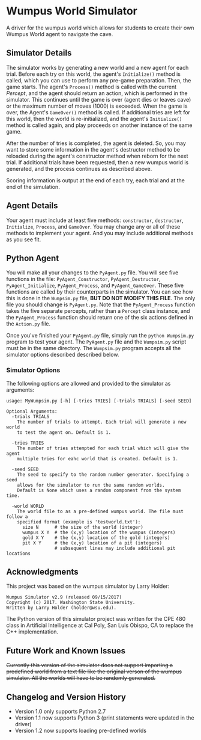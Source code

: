 # Wumpus World Simulator #
A driver for the wumpus world which allows for students to create their own Wumpus World agent to navigate the cave.

## Simulator Details ##
The simulator works by generating a new world and a new agent for each trial.
Before each try on this world, the agent's `Initialize()` method is called, which
you can use to perform any pre-game preparation. Then, the game starts.  The
agent's `Process()` method is called with the current *Percept*, and the agent
should return an action, which is performed in the simulator. This continues
until the game is over (agent dies or leaves cave) or the maximum number of
moves (1000) is exceeded. When the game is over, the Agent's `GameOver()` method
is called. If additional tries are left for this world, then the world is
re-initialized, and the agent's `Initialize()` method is called again, and play
proceeds on another instance of the same game.

After the number of tries is completed, the agent is deleted. So, you may want
to store some information in the agent's destructor method to be reloaded
during the agent's constructor method when reborn for the next trial. If
additional trials have been requested, then a new wumpus world is generated,
and the process continues as described above.

Scoring information is output at the end of each try, each trial and at the end
of the simulation.

## Agent Details ##
Your agent must include at least five methods: `constructor`, `destructor`,
`Initialize`, `Process`, and `GameOver`. You may change any or all of these methods
to implement your agent. And you may include additional methods as you see fit.

## Python Agent ##
You will make all your changes to the `PyAgent.py` file. You will see five
functions in the file: `PyAgent_Constructor`, `PyAgent_Destructor`,
`PyAgent_Initialize`, `PyAgent_Process`, and `PyAgent_GameOver`. These five functions
are called by their counterparts in the simulator.  You can
see how this is done in the `Wumpsim.py` file, **BUT DO NOT MODIFY THIS
FILE**.  The only file you should change is `PyAgent.py`. Note that the
`PyAgent_Process` function takes the five separate percepts, rather than a
`Percept` class instance, and the `PyAgent_Process` function should return one of
the six actions defined in the `Action.py` file.

Once you've finished your `PyAgent.py` file, simply run the `python Wumpsim.py` program
to test your agent. The `PyAgent.py` file and the `Wumpsim.py` script must be
in the same directory. The `Wumpsim.py` program accepts all the simulator options
described described below.

### Simulator Options ### 
The following options are allowed and provided to the simulator as arguments:

```
usage: MyWumpsim.py [-h] [-tries TRIES] [-trials TRIALS] [-seed SEED]

Optional Arguments:
  -trials TRIALS
    The number of trials to attempt. Each trial will generate a new world
    to test the agent on. Default is 1.
  
  -tries TRIES
    The number of tries attempted for each trial which will give the agent
    multiple tries for eahc world that is created. Default is 1.
  
  -seed SEED
    The seed to specify to the random number generator. Specifying a seed 
    allows for the simulator to run the same random worlds.
    Default is None which uses a random component from the system time.
    
  -world WORLD
    The world file to as a pre-defined wumpus world. The file must follow a
    specified format (example is 'testworld.txt'):
      size N      # the size of the world (integer)
      wumpus X Y  # the (x,y) location of the wumpus (integers)
      gold X Y    # the (x,y) location of the gold (integers)
      pit X Y     # the (x,y) location of a pit (integers)
                  # subsequent lines may include additional pit locations
```

## Acknowledgments ##
This project was based on the wumpus simulator by Larry Holder:

```
Wumpus Simulator v2.9 (released 09/15/2017)
Copyright (c) 2017. Washington State University.
Written by Larry Holder (holder@wsu.edu).
```

The Python version of this simulator project was written for the CPE 480 class in Artificial Intelligence at Cal Poly, San Luis Obispo, CA to replace the C++ implementation.

## Future Work and Known Issues ## 
~~Currently this version of the simulator does not support importing a predefined world from a text file like the original verson of the wumpus simulator. All the worlds will have to be randomly generated.~~

## Changelog and Version History
- Version 1.0 only supports Python 2.7
- Version 1.1 now supports Python 3 (print statements were updated in the driver)
- Version 1.2 now supports loading pre-defined worlds
